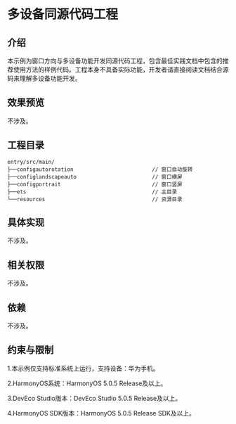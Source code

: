 # 多设备同源代码工程

## 介绍

本示例为窗口方向与多设备功能开发同源代码工程，包含最佳实践文档中包含的推荐使用方法的样例代码。工程本身不具备实际功能，开发者请直接阅读文档结合源码来理解多设备功能开发。

## 效果预览

不涉及。

## 工程目录

```
entry/src/main/
├──configautorotation                         // 窗口自动旋转
├──configlandscapeauto                        // 窗口横屏
├──configportrait                             // 窗口竖屏
├──ets                                        // 主目录
└──resources                                  // 资源目录
```

## 具体实现

不涉及。

## 相关权限

不涉及。

## 依赖

不涉及。

## 约束与限制

1.本示例仅支持标准系统上运行，支持设备：华为手机。

2.HarmonyOS系统：HarmonyOS 5.0.5 Release及以上。

3.DevEco Studio版本：DevEco Studio 5.0.5 Release及以上。

4.HarmonyOS SDK版本：HarmonyOS 5.0.5 Release SDK及以上。